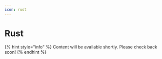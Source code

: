 ```yaml
---
icon: rust
---
```


# Rust

{% hint style="info" %}
Content will be available shortly. Please check back soon!
{% endhint %}